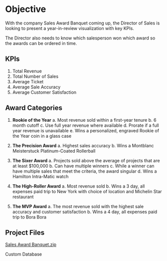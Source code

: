 # Objective

With the company Sales Award Banquet coming up, the Director of Sales
is looking to present a year-in-review visualization with key KPIs.

The Director also needs to know which salesperson won which award
so the awards can be ordered in time.


## KPIs

1. Total Revenue
2. Total Number of Sales
3. Average Ticket
4. Average Sale Accuracy
5. Average Customer Satisfaction


## Award Categories
1. **Rookie of the Year**
   a. Most revenue sold within a first-year tenure
   b. 6 month cutoff 
   c. Use full year revenue where available
   d. Prorate if a full year revenue is unavailable
   e. Wins a personalized, engraved Rookie of the Year coin in a glass case

2. **The Precision Award**
   a. Highest sales accuracy
   b. Wins a Montblanc Meisterstuck Platinum-Coated Rollerball

3. **The Sixer Award**
   a. Projects sold above the average of projects that are at least $100,000
   b. Can have multiple winners
   c. While a winner can have multiple sales that meet the criteria, the award singular
   d. Wins a Hamilton Intra-Matic watch

4. **The High-Roller Award**
   a. Most revenue sold
   b. Wins a 3 day, all expenses paid trip to New York with choice of location and Michelin Star restaurant
  
5. **The MVP Award**
   a. The most revenue sold with the highest sale accuracy and customer satisfaction
   b. Wins a 4 day, all expenses paid trip to Bora Bora


## Project Files

[Sales Award Banquet.zip](https://github.com/andrwbrntt/Portfolio/files/14133172/Sales.Award.Banquet.zip)

Custom Database

